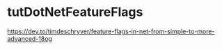 # tutDotNetFeatureFlags

https://dev.to/timdeschryver/feature-flags-in-net-from-simple-to-more-advanced-18og
